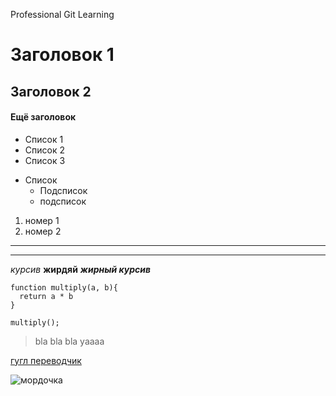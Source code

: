 Professional Git Learning

# Заголовок 1
## Заголовок 2
#### Ещё заголовок
* Список 1
* Список 2
* Список 3

+ Список
    - Подсписок
    - подсписок

1. номер 1
2. номер 2

----
****

*курсив*
**жирдяй**
***жирный курсив***

```
function multiply(a, b){
  return a * b
}

multiply();
```

> bla bla bla yaaaa

[гугл переводчик](https://translate.google.ge/?hl=ru&tab=rT "что это?")

![мордочка](https://source.unsplash.com/500x300/?girl "девушка?")



